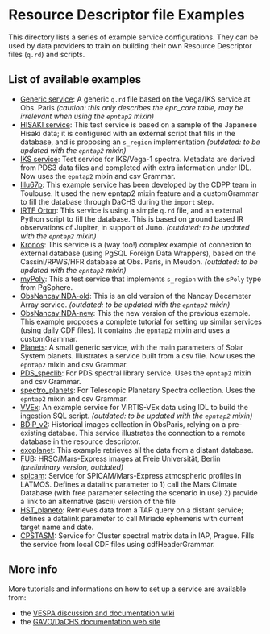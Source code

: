 # Resource Descriptor file Examples

This directory lists a series of example service configurations. 
They can be used by data providers to train on building their own 
Resource Descriptor files (`q.rd`) and scripts.

## List of available examples

* [Generic service](generic): A generic `q.rd` file based on the Vega/IKS service at Obs. Paris _(caution: this only describes the epn_core table, may be irrelevant when using the `epntap2` mixin)_
* [HISAKI service](hisaki): This test service is based on a sample of the Japanese Hisaki data; it is configured with an external script that fills in the database, and is proposing an `s_region` implementation _(outdated: to be updated with the `epntap2` mixin)_
* [IKS service](iks): Test service for IKS/Vega-1 spectra. Metadata are derived from PDS3 data files and completed with extra information under IDL. Now uses the `epntap2` mixin and csv Grammar.
* [Illu67p](illu67p): This example service has been developed by the CDPP team in Toulouse. It used the new epntap2 mixin feature and a customGrammar to fill the database through DaCHS during the `import` step.
* [IRTF Orton](irtf_orton): This service is using a simple `q.rd` file, and an external Python script to fill the database. This is based on ground based IR observations of Jupiter, in support of Juno. _(outdated: to be updated with the `epntap2` mixin)_
* [Kronos](kronos): This service is a (way too!) complex example of connexion to external database (using PgSQL Foreign Data Wrappers), based on the Cassini/RPWS/HFR database at Obs. Paris, in Meudon. _(outdated: to be updated with the `epntap2` mixin)_
* [myPoly](mypolyb): This a test service that implements `s_region` with the `sPoly` type from PgSphere.
* [ObsNancay NDA-old](nancay_dam): This is an old version of the Nancay Decameter Array service. _(outdated: to be updated with the `epntap2` mixin)_
* [ObsNancay NDA-new](nda-epntap2-mixin-customGrammar): This the new version of the previous example. This example proposes a complete tutorial for setting up similar services (using daily CDF files). It contains the `epntap2` mixin and uses a customGrammar.
* [Planets](planets): A small generic service, with the main parameters of Solar System planets. Illustrates a service built from a csv file. Now uses the `epntap2` mixin and csv Grammar.
* [PDS_speclib](PDS_speclib): For PDS spectral library service. Uses the `epntap2` mixin and csv Grammar.
* [spectro_planets](spectro_planets): For Telescopic Planetary Spectra collection. Uses the `epntap2` mixin and csv Grammar.
* [VVEx](vvex): An example service for VIRTIS-VEx data using IDL to build the ingestion SQL script.  _(outdated: to be updated with the `epntap2` mixin)_
* [BDIP_v2](bdip_v2): Historical images collection in ObsParis, relying on a pre-existing databae. This service illustrates the connection to a remote database in the resource descriptor.
* [exoplanet](exoplanet): This example retrieves all the data from a distant database.
* [FUB](fub): HRSC/Mars-Express images at Freie Universität, Berlin _(preliminary version, outdated)_
* [spicam](spicam): Service for SPICAM/Mars-Express atmospheric profiles in LATMOS. Defines a datalink parameter to 1) call the Mars Climate Database (with free parameter selecting the scenario in use) 2) provide a link to an alternative (ascii) version of the file
* [HST_planeto](hst): Retrieves data from a TAP query on a distant service; defines a datalink parameter to call Miriade ephemeris with current target name and date. 
* [CPSTASM](cpstasm): Service for Cluster spectral matrix data in IAP, Prague. Fills the service from local CDF files using cdfHeaderGrammar. 


## More info

More tutorials and informations on how to set up a service are available from:

* the [VESPA discussion and documentation wiki](https://voparis-confluence.obspm.fr/display/VES/Implementing+a+VESPA+service)
* the [GAVO/DaCHS documentation web site](http://docs.g-vo.org/DaCHS/)


